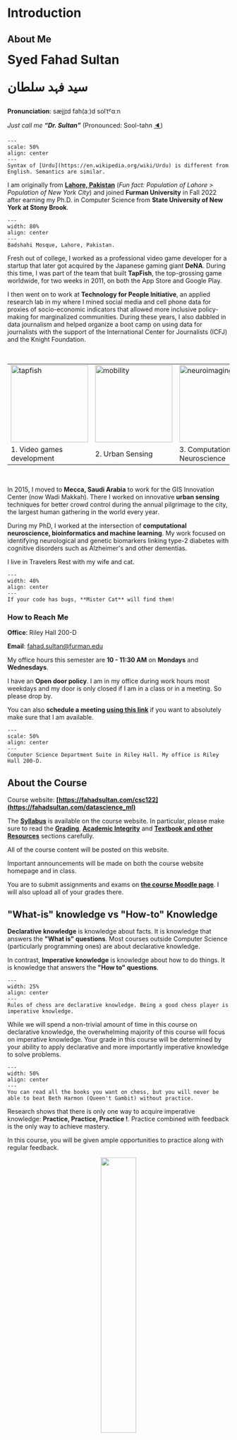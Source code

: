 
# Introduction

## About Me

<span style="font-size: 2.0em; font-weight: bold;">
Syed Fahad Sultan

سید فہد سلطان

</span>

**Pronunciation**:  sæjjɪd fah(aː)d  solˈtˤɑːn

_Just call me **“Dr. Sultan”**_ (Pronounced: Sool-tahn [🔈](https://upload.wikimedia.org/wikipedia/commons/c/cd/LL-Q9292_%28aze%29-Azerbaijani_audiorecordings-sultan.wav))

<!-- 
:::{figure-md} markdown-fig

<img src="assets/name.png" alt="name" class="bg-primary mb-1" width="50%">

::: -->

```{figure} assets/name.png
---
scale: 50%
align: center
---
Syntax of [Urdu](https://en.wikipedia.org/wiki/Urdu) is different from English. Semantics are similar. 
``` 

I am originally from **[Lahore, Pakistan](https://en.wikipedia.org/wiki/Lahore)** (_Fun fact: Population of Lahore > 
Population of New York City_) and joined **Furman University** in Fall 2022 after earning my Ph.D. in Computer Science from **State University of New York at Stony Brook**.

```{figure} assets/lahore.png
---
width: 80%
align: center
---
Badshahi Mosque, Lahore, Pakistan.
``` 

Fresh out of college, I worked as a professional video game developer for a startup that later got acquired by the Japanese gaming giant **DeNA**. During this time, I was part of the team that built **TapFish**, the top-grossing game worldwide, for two weeks in 2011, on both the App Store and Google Play.

I then went on to work at **Technology for People Initiative**, an applied research lab in my where I mined social media and cell phone data for proxies of socio-economic indicators that allowed more inclusive policy-making for marginalized communities. During these years, I also dabbled in data journalism and helped organize a boot camp on using data for journalists with the support of the International Center for Journalists (ICFJ) and the Knight Foundation.

<br/>

<table>
<tr> 
    <td> <img src="https://fahadsultan.com/datascience_ml/_images/tapfish.jpeg" alt="tapfish" height="175px"> </td>
    <td> <img src="https://fahadsultan.com/datascience_ml/_images/mobility.gif" alt="mobility" height="175px"> </td>
    <td> <img src="https://fahadsultan.com/datascience_ml/_images/neuroimaging2.jpeg" alt="neuroimaging2" height="175px"> </td>
</tr>
<tr> 
    <center><td>1. Video games development</td><td> 2. Urban Sensing </td><td> 3. Computational Neuroscience </td></center>
</tr>
</table>
<br/>

In 2015, I moved to **Mecca, Saudi Arabia** to work for the GIS Innovation Center (now Wadi Makkah). There I worked on innovative **urban sensing** techniques for better crowd control during the annual pilgrimage to the city, the largest human gathering in the world every year.

During my PhD, I worked at the intersection of **computational neuroscience, bioinformatics and machine learning**. My work focused on identifying neurological and genetic biomarkers linking type-2 diabetes with cognitive disorders such as Alzheimer's and other dementias.

I live in Travelers Rest with my wife and cat. 

```{figure} assets/mister.jpeg
---
width: 40%
align: center
---
If your code has bugs, **Mister Cat** will find them!
``` 
 
### How to Reach Me

**Office**: Riley Hall 200-D

**Email**: fahad.sultan@furman.edu

My office hours this semester are **10 - 11:30 AM** on **Mondays** and **Wednesdays**.

I have an **Open door policy**. I am in my office during work hours most weekdays and my door is only closed if I am in a class or in a meeting. So please drop by. 

You can also **schedule a meeting [using this link](https://calendly.com/ssultan-dpq/15-minute-meeting)** if you want to absolutely make sure that I am available.

```{figure} assets/office.png
---
scale: 50%
align: center
---
Computer Science Department Suite in Riley Hall. My office is Riley Hall 200-D. 
``` 

## About the Course
 
Course website: **[https://fahadsultan.com/csc122](https://fahadsultan.com/datascience_ml)**

The **[Syllabus](https://fahadsultan.com/datascience_ml/syllabus/index.html)** is available on the course website. In particular, please make sure to read the **[Grading](https://fahadsultan.com/datascience_ml/syllabus/grading.html)**, **[Academic Integrity](https://fahadsultan.com/datascience_ml/syllabus/integrity.html)** and **[Textbook and other Resources](https://fahadsultan.com/datascience_ml/syllabus/textbook.html)** sections carefully.

All of the course content will be posted on this website.

Important announcements will be made on both the course website homepage and in class. 

You are to submit assignments and exams on **[the course Moodle page](https://courses.furman.edu/course/view.php?id=17281)**. I will also upload all of your grades there.

## "What-is" knowledge vs "How-to" Knowledge

**Declarative knowledge** is knowledge about facts. It is knowledge that answers the **"What is" questions**. Most courses outside Computer Science (particularly programming ones) are about declarative knowledge.  

In contrast, **Imperative knowledge** is knowledge about how to do things. It is knowledge that answers the **"How to" questions**. 

```{figure} https://enchantedyankee.files.wordpress.com/2012/03/chess-cheat-sheet.jpg?w=921
---
width: 25%
align: center
---
Rules of chess are declarative knowledge. Being a good chess player is imperative knowledge.
```


While we will spend a non-trivial amount of time in this course on declarative knowledge, the overwhelming majority of this course will focus on imperative knowledge. Your grade in this course will be determined by your ability to apply declarative and more importantly imperative knowledge to solve problems. 

```{figure} https://www.justinkownacki.com/wp-content/uploads/2020/11/QueensGambit_1200.jpg
---
width: 50%
align: center
---
You can read all the books you want on chess, but you will never be able to beat Beth Harmon (Queen't Gambit) without practice. 
```

Research shows that there is only one way to acquire imperative knowledge: **Practice, Practice, Practice !**. Practice combined with feedback is the only way to achieve mastery.

In this course, you will be given ample opportunities to practice along with regular feedback.

<center><img src="https://theteachingdelusioncom.files.wordpress.com/2021/12/practice-feedback-loop.jpg?w=1024" width="40%"></center>

### Assignments 

Approach assignments purely as **opportunities to learn**, prepare for exams and to prepare for your career.

It is **not worth cheating** on assignments. Just come talk to me if you are struggling with an assignment. I will literally just tell you the answer. 

On assignments, expect **near maximal flexibility** from me. Every assignment will be due 10 days calendar after it is posted. 

You can schedule a time to get your assignments graded [using this link](https://calendly.com/ssultan-dpq/15-minute-meeting). 

<u>**Written Assignments:**</u>

Written assignments are to help you build a deeper understanding of algorithms and math covered in class.  

These could simply be math problems or involve tracing algorithms and dry-runs. 

Both handwritten or typed submissions are acceptable. Submissions, as always, on Moodle. 

<u>**Programming Assignments:**</u>

Programming assignments are going to be posted at the start of the lab session each week and will be due in 10 days, unless otherwise specified.

All **Programming assignments** will be graded through an **in-person code review**. You are to give a walkthrough of your code and be able to answer questions about it. 

During these code review, you will be given feedback on how to improve your code and avoid common mistakes.

You should expect questions in the exams similar to assignments.

### Class Participation

I have created 10 graded items under class participation on Moodle. In class, you will be asked to answer a question or solve a problem. You will be graded on the basis of your participation. It is your responsibility to make sure you have 10 points by the end of the semester.

There are 10 graded items under class participation on Moodle. In class, you will be asked to answer a question or solve a problem. You will be graded on the basis of your participation. It is your responsibility to make sure you have 10 points by the end of the semester.

$$\frac{24~\text{students} \times 10~\text{points needed by each student}}{15~\text{weeks} \times 2~\text{classes per week}} = 8~\text{points given out class, on average}$$


I will give out class participation points in every class class for answering or asking a question. 

Given the glut of information accessible online and otherwise in this day and age, **meaningful interactions with your peers and teachers is essentially why you are paying your college tuition**. 

Please come to class, labs and office hours 

Please ask questions during class

Please answer questions and participate in discussions during class

### Exams 

There will be **three** exams in the course, including the final. The final exam will be cumulative. Exams constitute **60%** of your course grade.

**All exams will be on computer, with a large programming component**. Questions will be posted on Moodle and you will have to submit your solutions on Moodle, just like assignments.

You will be evaluated on your ability to apply knowledge to new problems and not just on your ability to retain and recall information.

The exams, more than the assignments, are going to determine your grade.

All exams are going to be cumulative, with focus on the topics covered since last exam. 

Diligent work on the homework and assignments will be rewarded here. 

<!-- ```{figure} assets/exams.png
---
scale: 50%
align: center
---
Consistent effort and regular feedback. 
```  
-->

### Giant Asterisk * 

<i><u>**Everything is tentative and subject to change**</u></i>

```{figure} assets/complaints.jpeg
---
width: 50%
align: right
---
Complaints Box on Moodle
``` 

This is my first teaching this course. **Any and all feedback** is welcome! 

I have created an anonymous feedback poll on **Moodle**. Please use this to **anonymously** share any feedback. 
 
Share **any changes** you want me to make in the course, **at any point in the semester**. You can submit multiple times over the span of the semester.  

Think of it as a _Complaints Box_ for the course.

## ❌ <strike>Data Structures & Algrorithms</strike> <br/>✅ Complexity, Abstraction and Scalability 


The course is called **Data Structures & Algorithms**. In my opinion, a more appropriate name for the course would have been **Complexities, Abstractions and Scalability**. 

**Complexity** is the **primary challenge** we will be dealing with in this course. **Abstractions** are going to be our **primary tool** to deal with complexity. **Scalability** is the **primary goal** in this course i.e. to write code that can handle the data we have today and the data we expect to have in the future.

<hr/>

In the world of software development, **lines of code (LOC)** are often used as a metric to measure the size and complexity of a codebase. The more lines of code a project has, the larger and more intricate it is likely to be. 

How many millions of lines of code does it take to make the modern program, web service, car, or airplane possible? The figure below sheds some light on this question.

``` {figure} https://www.visualcapitalist.com/wp-content/uploads/2017/02/1276_lines_of_code_sep2015_fb.png
---
width: 65%
align: center
---
Lines Of Code (LOC) of popular software. (click to enlarge)
```

<!-- 
<img style="border: 1px solid #000" width="50%" src="https://www.visualcapitalist.com/wp-content/uploads/2017/02/1276_lines_of_code_sep2015_fb.png" align="right"> -->

The range is extraordinary: the average iPhone app has less than 50,000 lines of code, while Google’s entire code base is two billion lines for all services. The code needed for fighter jets, popular video game engines, and even the Large Hadron Collider falls somewhere in between the two. It’s been said that the modern smartphone has more lines of code than a passenger jet – and that the code for a typical car has 100 million lines of code.

In fact, the lines of code for the Apollo 11 moon lander totaled just 145,000 – and the code for the Space Shuttle was about the same. 

It’s more than what was needed to run old technologies like the Space Shuttle, a pacemaker, or even the game engine of Quake 3 – but it’s not enough to be the driving force behind the modern software that’s used in everyday life today.

A million lines of code, if printed, would be about 18,000 pages of text. That’s 14x the length of War and Peace.

How do we then manage this complexity? A large part of the answer lies in **Abstractions**. Abstractions are ways of dividing a complex system into smaller, more manageable pieces. Each piece is a **black box** or **module** that can be used without having to know how it works internally. However, the pieces are not completely opaque. They have a well-defined interface that allows us to use them without knowing how they work internally. 

```{figure} https://computersciencewiki.org/images/e/e2/Abstract_heart.png
---
width: 50%
align: center
---
Deciding on the level of details to hide in an abstraction is a key design decision in software engineering. 
```

<hr/>

On the other hand, the amount of **Data** that we have to deal with is growing exponentially. Approximately 328.77 million terabytes of data are created each day. 

```{figure} https://cdn.buttercms.com/output=f:webp/ods4p5fQVmXkFeHFP3Zx
---
width: 50%
align: center
---
Data growth is exponential. 
```

According to IBM, 90% of the data in the world today has been created in the last two years alone. This data comes from everywhere. Sensors used to gather climate information, posts to social media sites, digital pictures and videos, purchase transaction records, and cell phone GPS signals are just a few examples of big data. A 2019 study by IDC and Seagate predicts that the global datasphere will grow from 33 zettabytes in 2018 to 175 zettabytes by 2025. 

A zettabyte is one trillion gigabytes (GB). That is 1 followed by 21 zeros.


Here’s a selection of other user-generated internet content stats:

| Type of Media | Amount per Minute | Amount per Day |
|:---:|:---:|:---:|
| Emails sent | 231.4 million | 333.22 billion |
| Texts sent | 16 million | 24.04 billion |
| Google searches | 5.9 million | 8.5 billion |
| Snaps shared on Snapchat | 2.43 million | 3.5 billion |
| Pieces of content shared on Facebook | 1.7 million | 2.45 billion |
| Swipes on Tinder | 1.1 million | 1.58 billion |
| Hours streamed | 1 million | 1.44 billion |
| USD spent on Amazon | 443,000 | 637.92 million |
| USD sent on Venmo | 437,600 | 630.14 million |
| Tweets shared on Twitter | 347,200 | 499.97 million |
| Hours spent in Zoom meetings | 104,600 | 150.62 million |
| USD spent on DoorDash | 76,400 | 110.02 million |

For the software engineer this means writing code that can not only handle the data we have today, but also data that we expect to have in the future. In other words, we need to write code that is **scalable**.
<!-- 
This is a course on Complexities and their solutions using Abstractions. 

Complexities manifest themselves in many forms. The ones we are concerned with are:

1. **Time Complexity** : How long does it take for a program to run?
2. **Space Complexity** : How much memory does a program use?
3. **Organizational Complexity** : How easy is it to understand a program?

As solutions to these complexities, we will learn about **Abstractions**. Abstractions are ways of hiding the complexities of a problem and providing a simpler interface to the user. The ones we will be concerned with are:

1. **Data Abstractions** : How do we represent data in a way that is easy to use?
2. **Functional Abstractions** : How do we represent functions in a way that is easy to use?
3. **Abstract Processes** : How do we organize our code in a way that is easy to understand? -->

## Abstract Computational Processes

In this course, we are also going to spend a lot of time studying abstract **computational process** that are independent of any particular hardware or machine. Computational processes are abstract beings that inhabit computers. As they evolve, processes manipulate other abstract things called **data**. The evolution of a process is directed by a pattern of rules called a program. People create programs to direct processes. In effect, we conjure the spirits of the computer with our spells.

```{figure} https://i.giphy.com/zZRxy466qETsY.webp
---
width: 50%
align: center
---
Programming a computer is like casting a spell on it. It can be very powerful, but also very dangerous.
```

A computational process is indeed much like a sorcerer’s idea of a spirit. It cannot be seen or touched. It is not composed of matter at all. However, it is very real. It can perform intellectual work. It can answer questions. It can affect the world by disbursing money at a bank or by controlling a robot arm in a factory. The programs we use to conjure processes are like a sorcerer’s spells. They are carefully composed from symbolic expressions in arcane and esoteric programming languages that prescribe the tasks we want our processes to perform.
A computational process, in a correctly working computer, executes programs precisely and accurately. Thus, like the sorcerer’s apprentice, novice programmers must learn to understand and to anticipate the consequences of their conjuring. Even small errors, usually called **bugs**, in programs can have complex and unanticipated consequences.

Fortunately, learning to program is considerably less dangerous than learning sorcery, because the spirits we deal with are conveniently contained in a secure way. Real-world programming, however, requires care, expertise, and wisdom. A small bug in a computer-aided design program, for example, can lead to the catastrophic collapse of an airplane or a dam or the self-destruction of an industrial robot.

```{figure} https://i.gifer.com/origin/a2/a282e956c43010036c4586d0ee970fe1_w200.gif
---
width: 50%
align: center
---
A small bug in a  program can lead to catastrophic results.
```

Master software engineers have the ability to organize programs so that they can be reasonably sure that the resulting processes will perform the tasks intended. They can visualize the behavior of their systems in advance. They know how to structure programs so that unanticipated problems do not lead to catastrophic consequences, and when problems do arise, they can debug their programs. Well-designed computational systems, like well-designed automobiles or nuclear reactors, are designed in a **modular** manner, so that the parts can be constructed, replaced, and debugged separately. A significant part of the course is focused on testing software. 
<!-- 
## Elements of Programming

When we describe a language, we should pay particular attention to the means that the language provides for **combining simple ideas to form more complex ideas**. 

Every powerful programming language has three such mechanisms:

1. **Primitive elements**, which represent the simplest building blocks that the language provides,


2. **Means of combination**, by which compound _elements_ are built from simpler ones, and


3. **Means of abstraction**, by which compound _elements_ can be named and manipulated as units.

<hr/>

In programming, we deal with two kinds of elements: 
1. **Data** : stuff that we want to manipulate
2. **Functions** : rules for manipulating the data

_Functions are both elements as well as a means of abstraction. Later, we'll see that functions aren't all that different from Data_

Thus, any powerful programming language should be able to describe:  
* Primitive data and functions
* Means of combining and abstracting both functions and data -->

<hr/>

## Six Problems of Interest

A LOT of problems in computer science can be _'reduced'_ to a very small set of fundamental problems.

In this course, we are going to focus on the six of such fundamental problems. 

1. **Search** : Given a set of data, find a particular element in the set<br/>
2. **Sort** : Given a set of data, arrange the elements in a particular order<br/>

3-6. **Create, Read, Update, Delete** (CRUD)

### 1. Search

We are concerned with the process of collecting information in a computer's memory, in such a way that the information can subsequently be recovered as quickly as possible. 

```{figure} https://53.fs1.hubspotusercontent-na1.net/hub/53/hubfs/pixta_26761468_M.jpg?width=610&height=406&name=pixta_26761468_M.jpg
---
width: 50%
align: center
---
Search is a fundamental problem in computer science. It is the basis of many other problems, such as sorting, and it is the basis of many applications, such as information retrieval.
```

In this course, we are going to focus on the simplest form of search: **searching for a single element in a set of data** i.e. 
how to find the data that has been stored with a given identification. For example, in a numerical application we might want to find $f(x)$, given $x$ and a table of the values of $f$; in a nonnumerical application, we might want to find the English translation of a given Russian word.

In general, we shall suppose that a set of $N$ records has been stored, and the problem is to locate the appropriate one. As in the case of sorting, we assume that each record includes a special field called its key; this terminology is especially appropriate, because many people spend a great deal of time every day searching for their keys. We generally require the $N$ keys to be distinct, so that each key uniquely identifies its record. Algorithms for searching are presented with a so-called argument, $q$, and the problem is to find which record has $q$ as its key. 

After the search is complete, two possibilities can arise: 

1. Either the search was successful, having located the unique record containing $q$; or 
2. It was unsuccessful, having determined that $q$ is nowhere to be found. 

Formally, the search problem is defined as follows: 

--- 
**Problem ❓** $\textbf{Search}$ \
**Input**: A set of $n$ keys $S$, and a query key $q$. \
**Required Output**: The location of $q$ in $S$, if present, else $-1$. 

---

Searching is the most time-consuming part of many programs, and the substitution of a good search method for a bad one often leads to a substantial increase in speed. In fact we can often arrange the data or the data structure so that searching is eliminated entirely, by ensuring that we always know just where to find the information we need. 

<!-- <!-- Linked memory is a common way to achieve this; for example, a doubly linked list makes it unnecessary to search for the predecessor or successor of a given item. Another way to avoid searching occurs if we are allowed to choose the keys freely, since we might as well let them be the numbers {1, 2, ... , N}; then the record containing K can simply be placed in location TABLE + K. Both of these techniques were used to elimi- nate searching from the topological sorting algorithm discussed in Section 2.2.3. However, searches would have been necessary if the objects in the topological sorting algorithm had been given symbolic names instead of numbers. -->

Efficient algorithms for searching turn out to be quite important in practice.



### 2. Sort 


Typical computer science students study the basic sorting algorithms at least three times before they graduate: first in introductory programming, then in data structures, and finally in an advanced algorithms course. 

```{figure} assets/sorting.png
---
width: 50%
align: center
---
Sorting is most evident in social media apps where the homepage is a _sorted_ list of posts. The posts are sorted by a combination of factors such as time, popularity, etc.
```

Why is sorting worth so much attention? There are several reasons:

* Sorting is the basic building block that many other algorithms are built around. By understanding sorting, we obtain an amazing amount of power to solve other problems.

* Most of the interesting ideas used in the design of algorithms appear in the context of sorting, such as divide-and-conquer, data structures, and randomized algorithms.

* Computers have historically spent more time sorting than doing anything else. Research shows that a quarter of all computer cycles were spent sorting data [Knu98]. Sorting remains the most ubiquitous combinatorial algorithm problem in practice.

* Sorting is the most thoroughly studied problem in computer science. Literally dozens of different algorithms are known, most of which possess some particular advantage over all other algorithms in certain situations.

Formally, the sorting problem is defined as follows: 

--- 
**Problem ❓** $\textbf{Sorting}$ \
**Input**: A sequence of $n$ numbers $a_1, a_2, \dots, a_n$. \
**Required Output**: A permutation (reordering) $a_1', a_2', \dots, a_n'$ of the input sequence such that $a_1' \leq a_2' \leq \dots \leq a_n'$.

---

In this course, we will discuss sorting in reasonable detail, stressing how sorting can be applied to solving other problems. We will also also sorting as a way to introduce paradigms of algorithm design and analysis.

### 3-6. Create, Read, Update, Delete (CRUD)

**Create**: Adding a record to a database, inserting a node into a linked list, and inserting an element into a priority queue are all examples of the insert problem. Other names of this problem include: _Insert, Add, Post_

``` {figure} assets/crud.png
---
width: 50%
align: center
---
Every modern application performs these four essential operations on data: Create, Read, Update, and Delete. These operations are commonly referred to as CRUD operations. 
```

**Read**:  Reading or accessing data is the most fundamental problem in computer science. Other names of this problem include: _Access, Get, Fetch, Retrieve_

**Update**: For each of the following problems, we are given a set of N records, each record containing a key and some associated data, and we are given a particular key K. The problem is to modify the record containing K in some way. Other names of this problem include: _Modify, Edit, Patch_ 

**Delete**:  Deleting a record from a database, deleting a node from a linked list, and deleting an element from a priority queue are all examples of the delete problem.  Other names of this problem include: _Remove, Drop_

<img align="right" src="" width="30%">
